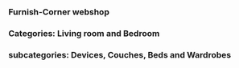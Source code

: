 ### Furnish-Corner webshop
### Categories: Living room and Bedroom
### subcategories: Devices, Couches, Beds and Wardrobes
